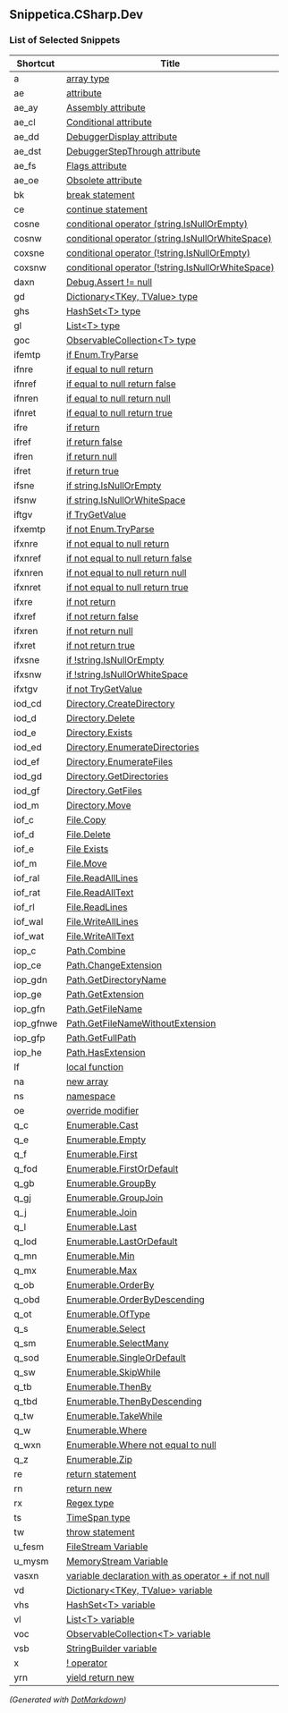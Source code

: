 ## Snippetica\.CSharp\.Dev

### List of Selected Snippets

Shortcut|Title
--------|-----
a|[array type](ArrayOfTType.snippet)
ae|[attribute](Attribute.snippet)
ae\_ay|[Assembly attribute](AssemblyAttribute.snippet)
ae\_cl|[Conditional attribute](ConditionalAttribute.snippet)
ae\_dd|[DebuggerDisplay attribute](DebuggerDisplayAttribute.snippet)
ae\_dst|[DebuggerStepThrough attribute](DebuggerStepThroughAttribute.snippet)
ae\_fs|[Flags attribute](FlagsAttribute.snippet)
ae\_oe|[Obsolete attribute](ObsoleteAttribute.snippet)
bk|[break statement](BreakStatement.snippet)
ce|[continue statement](ContinueStatement.snippet)
cosne|[conditional operator (string.IsNullOrEmpty)](ConditionalOperatorStringIsNullOrEmpty.snippet)
cosnw|[conditional operator (string.IsNullOrWhiteSpace)](ConditionalOperatorStringIsNullOrWhiteSpace.snippet)
coxsne|[conditional operator (!string.IsNullOrEmpty)](ConditionalOperatorNotStringIsNullOrEmpty.snippet)
coxsnw|[conditional operator (!string.IsNullOrWhiteSpace)](ConditionalOperatorNotStringIsNullOrWhiteSpace.snippet)
daxn|[Debug.Assert != null](DebugAssertNotNull.snippet)
gd|[Dictionary\<TKey, TValue> type](DictionaryOfTKeyTValueType.snippet)
ghs|[HashSet\<T> type](HashSetOfTType.snippet)
gl|[List\<T> type](ListOfTType.snippet)
goc|[ObservableCollection\<T> type](ObservableCollectionOfTType.snippet)
ifemtp|[if Enum.TryParse](IfEnumTryParse.snippet)
ifnre|[if equal to null return](IfEqualToNullReturn.snippet)
ifnref|[if equal to null return false](IfEqualToNullReturnFalse.snippet)
ifnren|[if equal to null return null](IfEqualToNullReturnNull.snippet)
ifnret|[if equal to null return true](IfEqualToNullReturnTrue.snippet)
ifre|[if return](IfReturn.snippet)
ifref|[if return false](IfReturnFalse.snippet)
ifren|[if return null](IfReturnNull.snippet)
ifret|[if return true](IfReturnTrue.snippet)
ifsne|[if string.IsNullOrEmpty](IfStringIsNullOrEmpty.snippet)
ifsnw|[if string.IsNullOrWhiteSpace](IfStringIsNullOrWhiteSpace.snippet)
iftgv|[if TryGetValue](IfTryGetValue.snippet)
ifxemtp|[if not Enum.TryParse](IfNotEnumTryParse.snippet)
ifxnre|[if not equal to null return](IfNotEqualToNullReturn.snippet)
ifxnref|[if not equal to null return false](IfNotEqualToNullReturnFalse.snippet)
ifxnren|[if not equal to null return null](IfNotEqualToNullReturnNull.snippet)
ifxnret|[if not equal to null return true](IfNotEqualToNullReturnTrue.snippet)
ifxre|[if not return](IfNotReturn.snippet)
ifxref|[if not return false](IfNotReturnFalse.snippet)
ifxren|[if not return null](IfNotReturnNull.snippet)
ifxret|[if not return true](IfNotReturnTrue.snippet)
ifxsne|[if !string.IsNullOrEmpty](IfNotStringIsNullOrEmpty.snippet)
ifxsnw|[if !string.IsNullOrWhiteSpace](IfNotStringIsNullOrWhiteSpace.snippet)
ifxtgv|[if not TryGetValue](IfNotTryGetValue.snippet)
iod\_cd|[Directory.CreateDirectory](DirectoryCreateDirectory.snippet)
iod\_d|[Directory.Delete](DirectoryDelete.snippet)
iod\_e|[Directory.Exists](DirectoryExists.snippet)
iod\_ed|[Directory.EnumerateDirectories](DirectoryEnumerateDirectories.snippet)
iod\_ef|[Directory.EnumerateFiles](DirectoryEnumerateFiles.snippet)
iod\_gd|[Directory.GetDirectories](DirectoryGetDirectories.snippet)
iod\_gf|[Directory.GetFiles](DirectoryGetFiles.snippet)
iod\_m|[Directory.Move](DirectoryMove.snippet)
iof\_c|[File.Copy](FileCopy.snippet)
iof\_d|[File.Delete](FileDelete.snippet)
iof\_e|[File Exists](FileExists.snippet)
iof\_m|[File.Move](FileMove.snippet)
iof\_ral|[File.ReadAllLines](FileReadAllLines.snippet)
iof\_rat|[File.ReadAllText](FileReadAllText.snippet)
iof\_rl|[File.ReadLines](FileReadLines.snippet)
iof\_wal|[File.WriteAllLines](FileWriteAllLines.snippet)
iof\_wat|[File.WriteAllText](FileWriteAllText.snippet)
iop\_c|[Path.Combine](PathCombine.snippet)
iop\_ce|[Path.ChangeExtension](PathChangeExtension.snippet)
iop\_gdn|[Path.GetDirectoryName](PathGetDirectoryName.snippet)
iop\_ge|[Path.GetExtension](PathGetExtension.snippet)
iop\_gfn|[Path.GetFileName](PathGetFileName.snippet)
iop\_gfnwe|[Path.GetFileNameWithoutExtension](PathGetFileNameWithoutExtension.snippet)
iop\_gfp|[Path.GetFullPath](PathGetFullPath.snippet)
iop\_he|[Path.HasExtension](PathHasExtension.snippet)
lf|[ local function](LocalFunction.snippet)
na|[new array ](NewArrayOfT.snippet)
ns|[namespace](Namespace.snippet)
oe|[override modifier](OverrideModifier.snippet)
q\_c|[Enumerable.Cast](EnumerableCast.snippet)
q\_e|[Enumerable.Empty](EnumerableEmpty.snippet)
q\_f|[Enumerable.First](EnumerableFirst.snippet)
q\_fod|[Enumerable.FirstOrDefault](EnumerableFirstOrDefault.snippet)
q\_gb|[Enumerable.GroupBy](EnumerableGroupBy.snippet)
q\_gj|[Enumerable.GroupJoin](EnumerableGroupJoin.snippet)
q\_j|[Enumerable.Join](EnumerableJoin.snippet)
q\_l|[Enumerable.Last](EnumerableLast.snippet)
q\_lod|[Enumerable.LastOrDefault](EnumerableLastOrDefault.snippet)
q\_mn|[Enumerable.Min](EnumerableMin.snippet)
q\_mx|[Enumerable.Max](EnumerableMax.snippet)
q\_ob|[Enumerable.OrderBy](EnumerableOrderBy.snippet)
q\_obd|[Enumerable.OrderByDescending](EnumerableOrderByDescending.snippet)
q\_ot|[Enumerable.OfType](EnumerableOfType.snippet)
q\_s|[Enumerable.Select](EnumerableSelect.snippet)
q\_sm|[Enumerable.SelectMany](EnumerableSelectMany.snippet)
q\_sod|[Enumerable.SingleOrDefault](EnumerableSingleOrDefault.snippet)
q\_sw|[Enumerable.SkipWhile](EnumerableSkipWhile.snippet)
q\_tb|[Enumerable.ThenBy](EnumerableThenBy.snippet)
q\_tbd|[Enumerable.ThenByDescending](EnumerableThenByDescending.snippet)
q\_tw|[Enumerable.TakeWhile](EnumerableTakeWhile.snippet)
q\_w|[Enumerable.Where](EnumerableWhere.snippet)
q\_wxn|[Enumerable.Where not equal to null](EnumerableWhereNotNull.snippet)
q\_z|[Enumerable.Zip](EnumerableZip.snippet)
re|[return statement](ReturnStatement.snippet)
rn|[return new](ReturnNew.snippet)
rx|[Regex type](Regex.snippet)
ts|[TimeSpan type](TimeSpanType.snippet)
tw|[throw statement](ThrowStatement.snippet)
u\_fesm|[FileStream Variable](FileStreamVariable.snippet)
u\_mysm|[MemoryStream Variable](MemoryStreamVariable.snippet)
vasxn|[variable declaration with as operator + if not null](VariableAsTIfNotNull.snippet)
vd|[Dictionary\<TKey, TValue> variable](DictionaryOfTKeyTValueVariable.snippet)
vhs|[HashSet\<T> variable](HashSetOfTVariable.snippet)
vl|[List\<T> variable](ListOfTVariable.snippet)
voc|[ObservableCollection\<T> variable](ObservableCollectionOfTVariable.snippet)
vsb|[StringBuilder variable](StringBuilderVariable.snippet)
x|[! operator](LogicalNotOperator.snippet)
yrn|[yield return new](YieldReturnNew.snippet)

*\(Generated with [DotMarkdown](http://github.com/JosefPihrt/DotMarkdown)\)*
